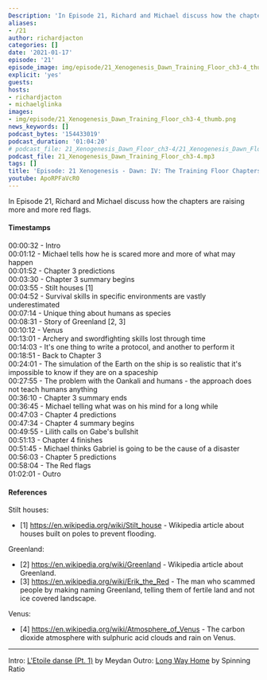 ```yaml
---
Description: 'In Episode 21, Richard and Michael discuss how the chapters are raising more and more red flags.'
aliases:
- /21
author: richardjacton
categories: []
date: '2021-01-17'
episode: '21'
episode_image: img/episode/21_Xenogenesis_Dawn_Training_Floor_ch3-4_thumb.png
explicit: 'yes'
guests:
hosts:
- richardjacton
- michaelglinka
images:
- img/episode/21_Xenogenesis_Dawn_Training_Floor_ch3-4_thumb.png
news_keywords: []
podcast_bytes: '154433019'
podcast_duration: '01:04:20'
# podcast_file: 21_Xenogenesis_Dawn_Floor_ch3-4/21_Xenogenesis_Dawn_Floor_ch3-4.mp3
podcast_file: 21_Xenogenesis_Dawn_Training_Floor_ch3-4.mp3
tags: []
title: 'Episode: 21 Xenogenesis - Dawn: IV: The Training Floor Chapters 3 & 4'
youtube: ApoRPFaVcR0
---
```


In Episode 21, Richard and Michael discuss how the chapters are raising more and more red flags.

#### Timestamps

00:00:32 - Intro\
00:01:12 - Michael tells how he is scared more and more of what may happen\
00:01:52 - Chapter 3 predictions\
00:03:30 - Chapter 3 summary begins\
00:03:55 - Stilt houses [1]\
00:04:52 - Survival skills in specific environments are vastly underestimated\
00:07:14 - Unique thing about humans as species\
00:08:31 - Story of Greenland [2, 3]\
00:10:12 - Venus\
00:13:01 - Archery and swordfighting skills lost through time\
00:14:03 - It's one thing to write a protocol, and another to perform it\
00:18:51 - Back to Chapter 3\
00:24:01 - The simulation of the Earth on the ship is so realistic that it's impossible to know if they are on a spaceship\
00:27:55 - The problem with the Oankali and humans - the approach does not teach humans anything\
00:36:10 - Chapter 3 summary ends\
00:36:45 - Michael telling what was on his mind for a long while\
00:47:03 - Chapter 4 predictions\
00:47:34 - Chapter 4 summary begins\
00:49:55 - Lilith calls on Gabe's bullshit\
00:51:13 - Chapter 4 finishes\
00:51:45 - Michael thinks Gabriel is going to be the cause of a disaster\
00:56:03 - Chapter 5 predictions\
00:58:04 - The Red flags\
01:02:01 - Outro

#### References

Stilt houses:
- [1] https://en.wikipedia.org/wiki/Stilt_house - Wikipedia article about houses built on poles to prevent flooding.

Greenland:
- [2] https://en.wikipedia.org/wiki/Greenland - Wikipedia article about Greenland.
- [3] https://en.wikipedia.org/wiki/Erik_the_Red - The man who scammed people by making naming Greenland, telling them of fertile land and not ice covered landscape.

Venus:
- [4] https://en.wikipedia.org/wiki/Atmosphere_of_Venus - The carbon dioxide atmosphere with sulphuric acid clouds and rain on Venus.

---
Intro: [L'Etoile danse (Pt. 1)](https://freemusicarchive.org/music/Meydan/Havor/6-_LEtoile_danse_Pt_1_1738) by Meydan
Outro: [Long Way Home](https://freemusicarchive.org/music/Spinning_Ratio/Long_Way_Home/Long_Way_Home) by Spinning Ratio
